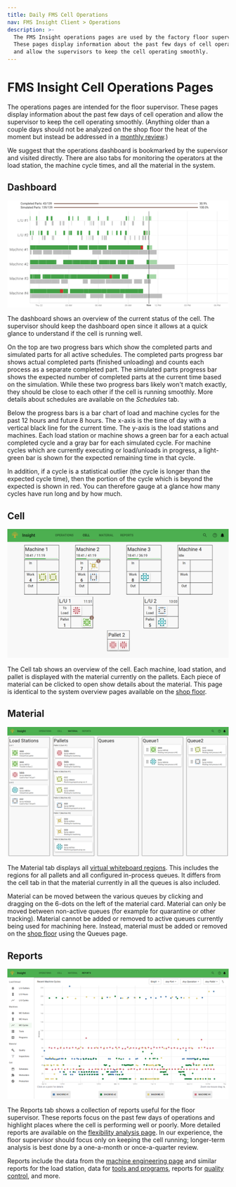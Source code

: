 ```yaml
---
title: Daily FMS Cell Operations
nav: FMS Insight Client > Operations
description: >-
  The FMS Insight operations pages are used by the factory floor supervisors.
  These pages display information about the past few days of cell operation
  and allow the supervisors to keep the cell operating smoothly.
---
```


# FMS Insight Cell Operations Pages

The operations pages are intended for the floor supervisor. These pages display information about
the past few days of cell operation and allow the supervisor to keep the cell operating smoothly.
(Anything older than a couple days should not be analyzed on the shop floor the heat of the moment but
instead be addressed in a [monthly review](improve-fms).)

We suggest that the operations dashboard is bookmarked by the supervisor and visited directly.
There are also tabs for monitoring the operators at the load station, the machine cycle times,
and all the material in the system.

## Dashboard

![Screenshot of Dashboard](screenshots/insight-dashboard.png)

The dashboard shows an overview of the current status of the cell.
The supervisor should keep the dashboard open since it allows at a quick glance to
understand if the cell is running well.

On the top are two progress bars which show the completed parts and simulated
parts for all active schedules. The completed parts progress bar shows actual
completed parts (finished unloading) and counts each process as a separate
completed part. The simulated parts progress bar shows the expected number of
completed parts at the current time based on the simulation. While these two
progress bars likely won't match exactly, they should be close to each other if
the cell is running smoothly. More details about schedules are available on
the _Schedules_ tab.

Below the progress bars is a bar chart of load and machine cycles for the past
12 hours and future 8 hours. The x-axis is the time of day with a vertical
black line for the current time. The y-axis is the load stations and machines.
Each load station or machine shows a green bar for a each actual completed cycle
and a gray bar for each simulated cycle. For machine cycles which are currently
executing or load/unloads in progress, a light-green bar is shown for the
expected remaining time in that cycle.

In addition, if a cycle is a statistical outlier (the cycle is longer than the
expected cycle time), then the portion of the cycle which is beyond the expected
is shown in red. You can therefore gauge at a glance how many cycles have run
long and by how much.

## Cell

![Screenshot of System Overview](screenshots/insight-operations-overview.png)

The Cell tab shows an overview of the cell. Each machine, load station, and pallet
is displayed with the material currently on the pallets. Each piece of material can be
clicked to open show details about the material. This page is identical to the
system overview pages available on the [shop floor](client-station-monitor).

## Material

![Screenshot of Material screen](screenshots/insight-operations-material.png)

The Material tab displays all [virtual whiteboard regions](material-tracking). This includes the regions for all pallets
and all configured in-process queues. It differs from the cell tab in that the material currently in all the queues is also included.

Material can be moved between the various queues by clicking and dragging on the 6-dots on the left of
the material card. Material can only be moved between non-active queues (for example for quarantine or other tracking). Material
cannot be added or removed to active queues currently being used for machining here. Instead, material
must be added or removed on the [shop floor](client-station-monitor) using the Queues page.

## Reports

![Screenshot of Operations Reports](screenshots/insight-operations-reports.png)

The Reports tab shows a collection of reports useful for the floor supervisor. These reports focus on the
past few days of operations and highlight places where the cell is performing well or poorly.
More detailed reports are available on the [flexibility analysis page](client-efficiency).
In our experience, the floor supervisor should focus only on keeping the cell running; longer-term analysis
is best done by a one-a-month or once-a-quarter review.

Reports include the data from the [machine engineering page](client-engineering) and similar
reports for the load station, data for [tools and programs](client-tools-programs), reports for
[quality control](client-quality), and more.
